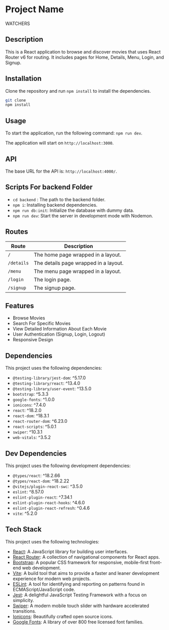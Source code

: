 # Project Name

WATCHERS

## Description

This is a React application to browse and discover movies that uses React Router v6 for routing. It includes pages for Home, Details, Menu, Login, and Signup.

## Installation

Clone the repository and run `npm install` to install the dependencies.

```bash
git clone
npm install
```

## Usage

To start the application, run the following command: `npm run dev`.

The application will start on `http://localhost:3000`.

## API

The base URL for the API is: `http://localhost:4000/`.

## Scripts For backend Folder

- `cd backend` : The path to the backend folder.
- `npm i`: Installing backend dependencies.
- `npm run db:init`: Initialize the database with dummy data.
- `npm run dev`: Start the server in development mode with Nodemon.

## Routes

| Route      | Description                           |
| ---------- | ------------------------------------- |
| `/`        | The home page wrapped in a layout.    |
| `/details` | The details page wrapped in a layout. |
| `/menu`    | The menu page wrapped in a layout.    |
| `/login`   | The login page.                       |
| `/signup`  | The signup page.                      |

## Features

- Browse Movies
- Search For Specific Movies
- View Detailed Information About Each Movie
- User Authentication (Signup, Login, Logout)
- Responsive Design

## Dependencies

This project uses the following dependencies:

- `@testing-library/jest-dom`: ^5.17.0
- `@testing-library/react`: ^13.4.0
- `@testing-library/user-event`: ^13.5.0
- `bootstrap`: ^5.3.3
- `google-fonts`: ^1.0.0
- `ionicons`: ^7.4.0
- `react`: ^18.2.0
- `react-dom`: ^18.3.1
- `react-router-dom`: ^6.23.0
- `react-scripts`: ^5.0.1
- `swiper`: ^10.3.1
- `web-vitals`: ^3.5.2

## Dev Dependencies

This project uses the following development dependencies:

- `@types/react`: ^18.2.66
- `@types/react-dom`: ^18.2.22
- `@vitejs/plugin-react-swc`: ^3.5.0
- `eslint`: ^8.57.0
- `eslint-plugin-react`: ^7.34.1
- `eslint-plugin-react-hooks`: ^4.6.0
- `eslint-plugin-react-refresh`: ^0.4.6
- `vite`: ^5.2.0

## Tech Stack

This project uses the following technologies:

- [React](https://reactjs.org/): A JavaScript library for building user interfaces.
- [React Router](https://reactrouter.com/): A collection of navigational components for React apps.
- [Bootstrap](https://getbootstrap.com/): A popular CSS framework for responsive, mobile-first front-end web development.
- [Vite](https://vitejs.dev/): A build tool that aims to provide a faster and leaner development experience for modern web projects.
- [ESLint](https://eslint.org/): A tool for identifying and reporting on patterns found in ECMAScript/JavaScript code.
- [Jest](https://jestjs.io/): A delightful JavaScript Testing Framework with a focus on simplicity.
- [Swiper](https://swiperjs.com/): A modern mobile touch slider with hardware accelerated transitions.
- [Ionicons](https://ionicons.com/): Beautifully crafted open source icons.
- [Google Fonts](https://fonts.google.com/): A library of over 800 free licensed font families.
